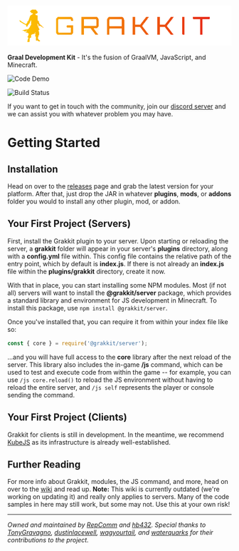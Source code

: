 ![Project Logo](./logo.png)

**Graal Development Kit** - It's the fusion of GraalVM, JavaScript, and Minecraft.

![Code Demo](./demo.gif)

![Build Status](https://travis-ci.org/grakkit/grakkit.svg?branch=master)

If you want to get in touch with the community, join our [discord server](https://discord.gg/e682hwR) and we can assist you with whatever problem you may have.

# Getting Started

## Installation
Head on over to the [releases](https://github.com/grakkit/grakkit/releases) page and grab the latest version for your platform. After that, just drop the JAR in whatever **plugins**, **mods**, or **addons** folder you would to install any other plugin, mod, or addon.

## Your First Project (Servers)
First, install the Grakkit plugin to your server. Upon starting or reloading the server, a **grakkit** folder will appear in your server's **plugins** directory, along with a **config.yml** file within. This config file contains the relative path of the entry point, which by default is **index.js**. If there is not already an **index.js** file within the **plugins/grakkit** directory, create it now.

With that in place, you can start installing some NPM modules. Most (if not all) servers will want to install the **@grakkit/server** package, which provides a standard library and environment for JS development in Minecraft. To install this package, use `npm install @grakkit/server`.

Once you've installed that, you can require it from within your index file like so:
```js
const { core } = require('@grakkit/server');
```

...and you will have full access to the **core** library after the next reload of the server. This library also includes the in-game **/js** command, which can be used to test and execute code from within the game -- for example, you can use `/js core.reload()` to reload the JS environment without having to reload the entire server, and `/js self` represents the player or console sending the command.

## Your First Project (Clients)
Grakkit for clients is still in development. In the meantime, we recommend [KubeJS](https://kubejs.latvian.dev) as its infrastructure is already well-established.

## Further Reading
For more info about Grakkit, modules, the JS command, and more, head on over to the [wiki](https://github.com/grakkit/grakkit/wiki) and read up. **Note:** This wiki is currently outdated (we're working on updating it) and really only applies to servers. Many of the code samples in here may still work, but some may not. Use this at your own risk!

---

*Owned and maintained by [RepComm](https://github.com/RepComm) and [hb432](https://github.com/hb432). Special thanks to [TonyGravagno](https://github.com/TonyGravagno), [dustinlacewell](https://github.com/dustinlacewell), [wagyourtail](https://github.com/wagyourtail), and [waterquarks](https://github.com/waterquarks) for their contributions to the project.*

